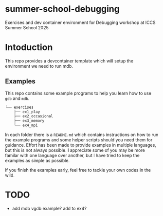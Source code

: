 # summer-school-debugging

Exercises and dev container environment for Debugging workshop at ICCS Summer School 2025

# Intoduction

This repo provides a devcontainer template which will setup the environment we need to run mdb.

## Examples

This repo contains some example programs to help you learn how to use `gdb` and `mdb`.

```bash
└── exercises
    ├── ex1_play
    ├── ex2_occasional
    ├── ex3_memory
    └── ex4_mpi
```

In each folder there is a `README.md` which contains instructions on how to run the example programs
and some helper scripts should you need them for guidance. Effort has been made to provide examples
in multiple languages, but this is not always possible. I appreciate some of you may be more familar
with one language over another, but I have tried to keep the examples as simple as possible.

If you finish the examples early, feel free to tackle your own codes in the wild.

# TODO
* add mdb vgdb example? add to ex4?
